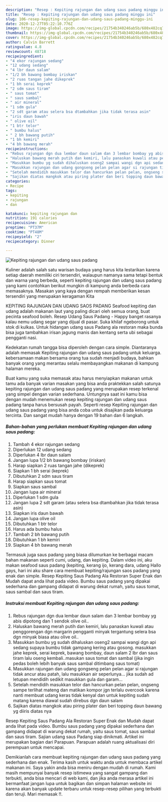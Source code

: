 ```yaml
---
description: "Resep : Kepiting rajungan dan udang saus padang minggu ini"
title: "Resep : Kepiting rajungan dan udang saus padang minggu ini"
slug: 106-resep-kepiting-rajungan-dan-udang-saus-padang-minggu-ini
date: 2020-12-27T05:22:10.776Z
image: https://img-global.cpcdn.com/recipes/21754b340246ab5b/680x482cq70/kepiting-rajungan-dan-udang-saus-padang-foto-resep-utama.jpg
thumbnail: https://img-global.cpcdn.com/recipes/21754b340246ab5b/680x482cq70/kepiting-rajungan-dan-udang-saus-padang-foto-resep-utama.jpg
cover: https://img-global.cpcdn.com/recipes/21754b340246ab5b/680x482cq70/kepiting-rajungan-dan-udang-saus-padang-foto-resep-utama.jpg
author: Calvin Barrett
ratingvalue: 4.8
reviewcount: 48718
recipeingredient:
- "4 ekor rajungan sedang"
- "12 udang sedang"
- "4 lbr daun salam"
- "1/2 bh bawang bombay iriskan"
- "2 ruas tangan jahe dikeprek"
- "1 bh serai keprek"
- "2 sdm saus tiram"
- " saus tomat"
- " saus sambal"
- " air mineral"
- "1 sdm gula"
- "2 sdt garam atau selera bsa dtambahkan jika tidak terasa asin"
- "iris daun bawah"
- " olive oil"
- "1 btr telor"
- " bumbu halus"
- " 2 bh bawang putih"
- "1 bh kemiri"
- "4 bh bawang merah"
recipeinstructions:
- "Rebus rajungan dgn dua lembar daun salam dan 3 lembar bombay yg abis dipotong dan 1 sendok olive oil.."
- "Haluskan bawang merah putih dan kemiri, lalu panaskan kuwali atau penggorengan dgn margarin pengganti minyak tergantung selera bsa dgn minyak biasa atau olive oil.."
- "Masukkan bumbu yg sudah dihaluskan oseng2 sampai wangi dgn api sedang supaya bumbu tidak gampang kering atau gosong. masukkan jahe keprek, serai keprek, bawang bombay, daun salam 2 lbr dan saus tiram lalu oseng kembali..masukan saus tomat dan sambal (jika ingin pedas boleh lebih banyak saus sambal ditimbang saus tomat)"
- "Masukkan rajungan dan udang gongseng pelan pelan agar si rajungan tidak ancur atau patah, lalu masukkan air seperlunya... jika sudah ad letupan mendidih sedikit masukkan gula dan garam..."
- "Setelah mendidih masukkan telor dan hancurkan pelan pelan, ongseng sampe terlihat mateng dan matikan kompor jgn terlalu overcook karena nanti membuat udang keras tidak kenyal dan untuk kepiting sudah matang karena diawal sudah direbus dgn daun salam"
- "Sajikan diatas mangkok atau piring plater dan beri topping daun bawang yg diiris diatas nya"
categories:
- Recipe
tags:
- kepiting
- rajungan
- dan

katakunci: kepiting rajungan dan 
nutrition: 191 calories
recipecuisine: American
preptime: "PT37M"
cooktime: "PT48M"
recipeyield: "2"
recipecategory: Dinner

---
```



![Kepiting rajungan dan udang saus padang](https://img-global.cpcdn.com/recipes/21754b340246ab5b/680x482cq70/kepiting-rajungan-dan-udang-saus-padang-foto-resep-utama.jpg)

Kuliner adalah salah satu warisan budaya yang harus kita lestarikan karena setiap daerah memiliki ciri tersendiri, walaupun namanya sama tetapi bentuk dan warna yang berbeda, seperti kepiting rajungan dan udang saus padang yang kami contohkan berikut mungkin di kampung anda berbeda cara memasaknya. Masakan yang kaya dengan rempah memberikan kesan tersendiri yang merupakan keragaman Kita

KEPITING RAJUNGAN DAN UDANG SAOS PADANG Seafood kepiting dan udang adalah makanan laut yang paling dicari oleh semua orang, buat pecinta seafood boleh. Resep Udang Saus Padang - Happy banget rasanya kalau nemu udang segar yang dijual di pasar. Suka khilaf ngeborong untuk stok di kulkas. Untuk hidangan udang saus Padang ala restoran maka bunda bisa juga tambahkan irisan jagung manis dan kentang serta ubi sebagai pengganti nasi.

Kedekatan rumah tangga bisa diperoleh dengan cara simple. Diantaranya adalah memasak Kepiting rajungan dan udang saus padang untuk keluarga. kebersamaan makan bersama orang tua sudah menjadi budaya, bahkan banyak orang yang merantau selalu membayangkan makanan di kampung halaman mereka.

Buat kamu yang suka memasak atau harus menyiapkan makanan untuk tamu ada banyak varian masakan yang bisa anda praktekkan salah satunya kepiting rajungan dan udang saus padang yang merupakan resep terkenal yang simpel dengan varian sederhana. Untungnya saat ini kamu bisa dengan mudah menemukan resep kepiting rajungan dan udang saus padang tanpa harus bersusah payah.
Seperti resep Kepiting rajungan dan udang saus padang yang bisa anda coba untuk disajikan pada keluarga tercinta. Dan sangat mudah hanya dengan 19 bahan dan 6 langkah.


<!--inarticleads1-->

##### Bahan-bahan yang perlukan membuat Kepiting rajungan dan udang saus padang:

1. Tambah 4 ekor rajungan sedang
1. Diperlukan 12 udang sedang
1. Diperlukan 4 lbr daun salam
1. Jangan lupa 1/2 bh bawang bombay (iriskan)
1. Harap siapkan 2 ruas tangan jahe (dikeprek)
1. Siapkan 1 bh serai (keprek)
1. Dibutuhkan 2 sdm saus tiram
1. Harap siapkan  saus tomat
1. Siapkan  saus sambal
1. Jangan lupa  air mineral
1. Diperlukan 1 sdm gula
1. Jangan lupa 2 sdt garam (atau selera bsa dtambahkan jika tidak terasa asin)
1. Siapkan iris daun bawah
1. Jangan lupa  olive oil
1. Dibutuhkan 1 btr telor
1. Harus ada  bumbu halus
1. Tambah  2 bh bawang putih
1. Dibutuhkan 1 bh kemiri
1. Siapkan 4 bh bawang merah


Termasuk juga saus padang yang biasa dilumurkan ke berbagai macam bahan makanan seperti cumi, udang, dan kepiting. Dalam video ini, aku makan seafood saus padang (kepiting, kerang ijo, kerang dara, udang Hallo gays, hari ini aku share cara membuat kepiting/rajungan saos padang yang enak dan simple. Resep Kepiting Saus Padang Ala Restoran Super Enak dan Mudah dapat anda lihat pada video. Bumbu saus padang yang dipakai sederhana dan gampang didapat di warung dekat rumah, yaitu saus tomat, saus sambal dan saus tiram. 

<!--inarticleads2-->

##### Instruksi membuat  Kepiting rajungan dan udang saus padang:

1. Rebus rajungan dgn dua lembar daun salam dan 3 lembar bombay yg abis dipotong dan 1 sendok olive oil..
1. Haluskan bawang merah putih dan kemiri, lalu panaskan kuwali atau penggorengan dgn margarin pengganti minyak tergantung selera bsa dgn minyak biasa atau olive oil..
1. Masukkan bumbu yg sudah dihaluskan oseng2 sampai wangi dgn api sedang supaya bumbu tidak gampang kering atau gosong. masukkan jahe keprek, serai keprek, bawang bombay, daun salam 2 lbr dan saus tiram lalu oseng kembali..masukan saus tomat dan sambal (jika ingin pedas boleh lebih banyak saus sambal ditimbang saus tomat)
1. Masukkan rajungan dan udang gongseng pelan pelan agar si rajungan tidak ancur atau patah, lalu masukkan air seperlunya... jika sudah ad letupan mendidih sedikit masukkan gula dan garam...
1. Setelah mendidih masukkan telor dan hancurkan pelan pelan, ongseng sampe terlihat mateng dan matikan kompor jgn terlalu overcook karena nanti membuat udang keras tidak kenyal dan untuk kepiting sudah matang karena diawal sudah direbus dgn daun salam
1. Sajikan diatas mangkok atau piring plater dan beri topping daun bawang yg diiris diatas nya


Resep Kepiting Saus Padang Ala Restoran Super Enak dan Mudah dapat anda lihat pada video. Bumbu saus padang yang dipakai sederhana dan gampang didapat di warung dekat rumah, yaitu saus tomat, saus sambal dan saus tiram. Sajian udang saus Padang siap dinikmati. Artikel ini merupakan bagian dari Parapuan. Parapuan adalah ruang aktualisasi diri perempuan untuk mencapai. 

Demikianlah cara membuat kepiting rajungan dan udang saus padang yang sederhana dan enak. Terima kasih untuk waktu anda untuk membaca artikel makanan ini. Saya yakin anda bisa meniru dengan mudah di rumah. Kami masih mempunyai banyak resep istimewa yang sangat gampang dan terbukti, anda bisa mencari di web kami, dan jika anda merasa artikel ini bermanfaat jangan lupa untuk bagikan dan simpan halaman website ini karena akan banyak update terbaru untuk resep-resep pilihan yang terbukti dan teruji. Mari memasak !!. 
